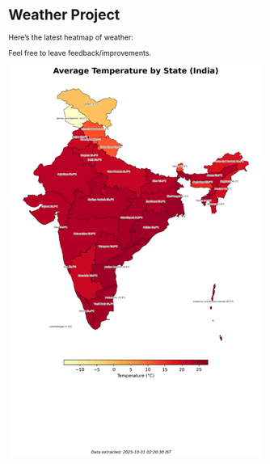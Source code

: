 # Weather Project

Here’s the latest heatmap of weather:

Feel free to leave feedback/improvements.

![India Heatmap](docs/assets/india_heatmap.png?v=03CF98)
